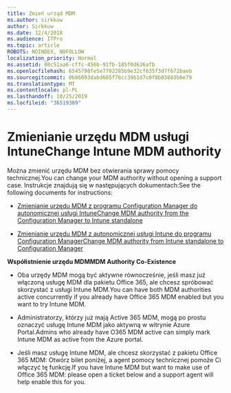 ```yaml
---
title: Zmień urząd MDM
ms.author: sirkkuw
author: Sirkkuw
ms.date: 12/4/2018
ms.audience: ITPro
ms.topic: article
ROBOTS: NOINDEX, NOFOLLOW
localization_priority: Normal
ms.assetid: 08c51aa6-cffc-456b-91fb-185f0d636afb
ms.openlocfilehash: 6545798fe5e7702285b9e32cf635f3d7f672baeb
ms.sourcegitcommit: 0b06093dabd685f76cc39b1d7c0f8b03883b6e79
ms.translationtype: MT
ms.contentlocale: pl-PL
ms.lasthandoff: 10/25/2019
ms.locfileid: "36519309"
---
```

# <a name="change-intune-mdm-authority"></a><span data-ttu-id="bb490-102">Zmienianie urzędu MDM usługi Intune</span><span class="sxs-lookup"><span data-stu-id="bb490-102">Change Intune MDM authority</span></span>

<span data-ttu-id="bb490-103">Można zmienić urzędu MDM bez otwierania sprawy pomocy technicznej.</span><span class="sxs-lookup"><span data-stu-id="bb490-103">You can change your MDM authority without opening a support case.</span></span> <span data-ttu-id="bb490-104">Instrukcje znajdują się w następujących dokumentach:</span><span class="sxs-lookup"><span data-stu-id="bb490-104">See the following documents for instructions:</span></span>
  
- [<span data-ttu-id="bb490-105">Zmienianie urzędu MDM z programu Configuration Manager do autonomicznej usługi Intune</span><span class="sxs-lookup"><span data-stu-id="bb490-105">Change MDM authority from the Configuration Manager to Intune standalone</span></span>](https://docs.microsoft.com/sccm/mdm/deploy-use/migrate-change-mdm-authority)
    
- [<span data-ttu-id="bb490-106">Zmienianie urzędu MDM z autonomicznej usługi Intune do programu Configuration Manager</span><span class="sxs-lookup"><span data-stu-id="bb490-106">Change MDM authority from Intune standalone to Configuration Manager</span></span>](https://docs.microsoft.com/sccm/mdm/deploy-use/change-mdm-authority)
    
 <span data-ttu-id="bb490-107">**Współistnienie urzędu MDM**</span><span class="sxs-lookup"><span data-stu-id="bb490-107">**MDM Authority Co-Existence**</span></span>
  
- <span data-ttu-id="bb490-108">Oba urzędy MDM mogą być aktywne równocześnie, jeśli masz już włączoną usługę MDM dla pakietu Office 365, ale chcesz spróbować skorzystać z usługi Intune MDM.</span><span class="sxs-lookup"><span data-stu-id="bb490-108">You can have both MDM authorities active concurrently if you already have Office 365 MDM enabled but you want to try Intune MDM.</span></span>
    
- <span data-ttu-id="bb490-109">Administratorzy, którzy już mają Active 365 MDM, mogą po prostu oznaczyć usługę Intune MDM jako aktywną w witrynie Azure Portal.</span><span class="sxs-lookup"><span data-stu-id="bb490-109">Admins who already have O365 MDM active can simply mark Intune MDM as active from the Azure portal.</span></span>
    
- <span data-ttu-id="bb490-110">Jeśli masz usługę Intune MDM, ale chcesz skorzystać z pakietu Office 365 MDM: Otwórz bilet poniżej, a agent pomocy technicznej pomoże Ci włączyć tę funkcję.</span><span class="sxs-lookup"><span data-stu-id="bb490-110">If you have Intune MDM but want to make use of Office 365 MDM: please open a ticket below and a support agent will help enable this for you.</span></span>
    

